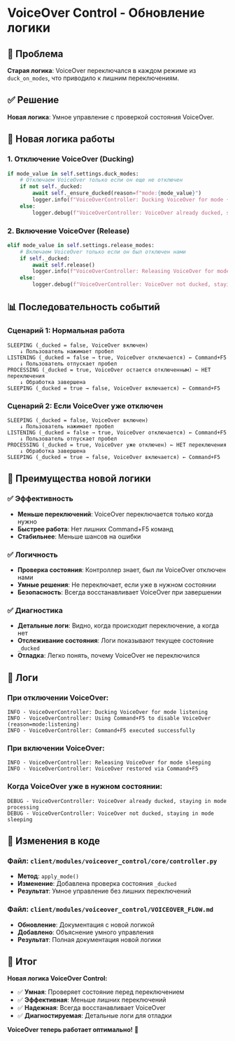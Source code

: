 # VoiceOver Control - Обновление логики

## 🎯 Проблема

**Старая логика**: VoiceOver переключался в каждом режиме из `duck_on_modes`, что приводило к лишним переключениям.

## ✅ Решение

**Новая логика**: Умное управление с проверкой состояния VoiceOver.

## 🔄 Новая логика работы

### 1. **Отключение VoiceOver (Ducking)**
```python
if mode_value in self.settings.duck_modes:
    # Отключаем VoiceOver только если он еще не отключен
    if not self._ducked:
        await self._ensure_ducked(reason=f"mode:{mode_value}")
        logger.info(f"VoiceOverController: Ducking VoiceOver for mode {mode_value}")
    else:
        logger.debug(f"VoiceOverController: VoiceOver already ducked, staying in mode {mode_value}")
```

### 2. **Включение VoiceOver (Release)**
```python
elif mode_value in self.settings.release_modes:
    # Включаем VoiceOver только если он был отключен нами
    if self._ducked:
        await self.release()
        logger.info(f"VoiceOverController: Releasing VoiceOver for mode {mode_value}")
    else:
        logger.debug(f"VoiceOverController: VoiceOver not ducked, staying in mode {mode_value}")
```

## 📊 Последовательность событий

### Сценарий 1: Нормальная работа
```
SLEEPING (_ducked = false, VoiceOver включен)
    ↓ Пользователь нажимает пробел
LISTENING (_ducked = false → true, VoiceOver отключается) ← Command+F5
    ↓ Пользователь отпускает пробел
PROCESSING (_ducked = true, VoiceOver остается отключенным) ← НЕТ переключения
    ↓ Обработка завершена
SLEEPING (_ducked = true → false, VoiceOver включается) ← Command+F5
```

### Сценарий 2: Если VoiceOver уже отключен
```
SLEEPING (_ducked = false, VoiceOver включен)
    ↓ Пользователь нажимает пробел
LISTENING (_ducked = false → true, VoiceOver отключается) ← Command+F5
    ↓ Пользователь отпускает пробел
PROCESSING (_ducked = true, VoiceOver уже отключен) ← НЕТ переключения
    ↓ Обработка завершена
SLEEPING (_ducked = true → false, VoiceOver включается) ← Command+F5
```

## 🎯 Преимущества новой логики

### ✅ **Эффективность**
- **Меньше переключений**: VoiceOver переключается только когда нужно
- **Быстрее работа**: Нет лишних Command+F5 команд
- **Стабильнее**: Меньше шансов на ошибки

### ✅ **Логичность**
- **Проверка состояния**: Контроллер знает, был ли VoiceOver отключен нами
- **Умные решения**: Не переключает, если уже в нужном состоянии
- **Безопасность**: Всегда восстанавливает VoiceOver при завершении

### ✅ **Диагностика**
- **Детальные логи**: Видно, когда происходит переключение, а когда нет
- **Отслеживание состояния**: Логи показывают текущее состояние `_ducked`
- **Отладка**: Легко понять, почему VoiceOver не переключился

## 📝 Логи

### При отключении VoiceOver:
```
INFO - VoiceOverController: Ducking VoiceOver for mode listening
INFO - VoiceOverController: Using Command+F5 to disable VoiceOver (reason=mode:listening)
INFO - VoiceOverController: Command+F5 executed successfully
```

### При включении VoiceOver:
```
INFO - VoiceOverController: Releasing VoiceOver for mode sleeping
INFO - VoiceOverController: VoiceOver restored via Command+F5
```

### Когда VoiceOver уже в нужном состоянии:
```
DEBUG - VoiceOverController: VoiceOver already ducked, staying in mode processing
DEBUG - VoiceOverController: VoiceOver not ducked, staying in mode sleeping
```

## 🔧 Изменения в коде

### Файл: `client/modules/voiceover_control/core/controller.py`
- **Метод**: `apply_mode()`
- **Изменение**: Добавлена проверка состояния `_ducked`
- **Результат**: Умное управление без лишних переключений

### Файл: `client/modules/voiceover_control/VOICEOVER_FLOW.md`
- **Обновление**: Документация с новой логикой
- **Добавлено**: Объяснение умного управления
- **Результат**: Полная документация новой логики

## 🎉 **Итог**

**Новая логика VoiceOver Control:**

- ✅ **Умная**: Проверяет состояние перед переключением
- ✅ **Эффективная**: Меньше лишних переключений
- ✅ **Надежная**: Всегда восстанавливает VoiceOver
- ✅ **Диагностируемая**: Детальные логи для отладки

**VoiceOver теперь работает оптимально!** 🚀
